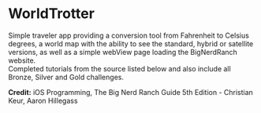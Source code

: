 # WorldTrotter
Simple traveler app providing a conversion tool from Fahrenheit to Celsius degrees, a world map with the ability to see the standard, hybrid or satellite versions, as well as a simple webView page loading the BigNerdRanch website.<br>
Completed tutorials from the source listed below and also include all Bronze, Silver and Gold challenges.

**Credit:**
iOS Programming, The Big Nerd Ranch Guide 5th Edition - Christian Keur, Aaron Hillegass 

